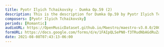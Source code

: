 ```yaml
---
title: Pyotr Ilyich Tchaikovsky - Dumka Op.59 (2)
description: This is the description for Dumka Op.59 by Pyotr Ilyich Tchaikovsky
composers: [Pyotr Ilyich Tchaikovsky]
periods: [Romantic]
audioURL: https://OpenMusicDataset.github.io/Maestro/maestro-v3.0.0/2009/MIDI-Unprocessed_13_R1_2009_01-03_ORIG_MID--AUDIO_13_R1_2009_13_R1_2009_01_WAV.midi
formURL: https://docs.google.com/forms/d/e/1FAIpQLSePN0-f3TRudNbAGdRuZaU3a1cZtJXfWOMeeNn7A5_B8tHp2g/viewform
date: 2021-08-08T07:43:13-06:00
---
```

